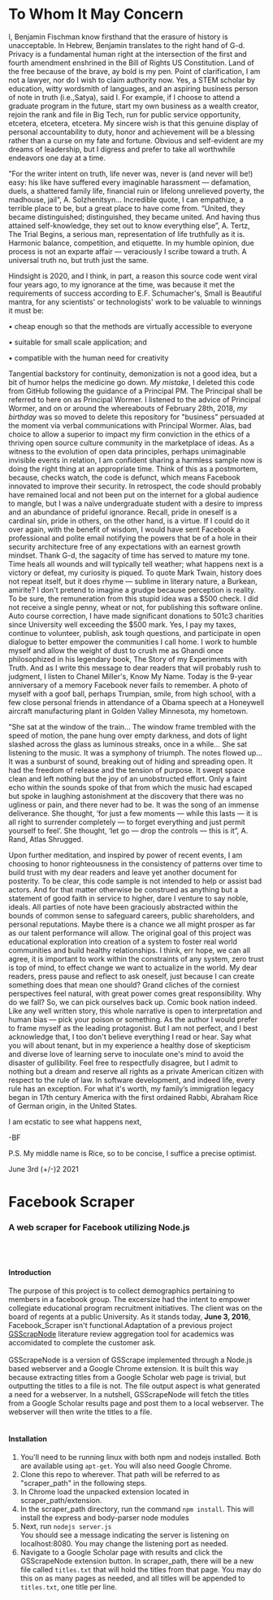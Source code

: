 # To Whom It May Concern

I, Benjamin Fischman know firsthand that the erasure of history is unacceptable. In Hebrew, Benjamin translates to the right hand of G-d. Privacy is a fundamental human right at the intersection of the first and fourth amendment enshrined in the Bill of Rights US Constitution. Land of the free because of the brave, ay bold is my pen. Point of clarification, I am not a lawyer, nor do I wish to claim authority now. Yes, a STEM scholar by education, witty wordsmith of languages, and an aspiring business person of note in truth (i.e.,Satya), said I. For example, if I choose to attend a graduate program in the future, start my own business as a wealth creator, rejoin the rank and file in Big Tech, run for public service opportunity, etcetera, etcetera, etcetera. My sincere wish is that this genuine display of personal accountability to duty, honor and achievement will be a blessing rather than a curse on my fate and fortune. Obvious and self-evident are my dreams of leadership, but I digress and prefer to take all worthwhile endeavors one day at a time.

"For the writer intent on truth, life never was, never is (and never will be!) easy: his like have suffered every imaginable harassment — defamation, duels, a shattered family life, financial ruin or lifelong unrelieved poverty, the madhouse, jail", A. Solzhenitsyn... Incredible quote, I can empathize, a terrible place to be, but a great place to have come from. “United, they became distinguished; distinguished, they became united. And having thus attained self-knowledge, they set out to know everything else”, A. Tertz, The Trial Begins, a serious man, representation of life truthfully as it is. Harmonic balance, competition, and etiquette. In my humble opinion, due process is not an exparte affair — veraciously I scribe toward a truth. A universal truth no, but truth just the same.

Hindsight is 2020, and I think, in part, a reason this source code went viral four years ago, to my ignorance at the time, was because it met the requirements of success according to E.F. Schumacher's, Small is Beautiful mantra, for any scientists' or technologists' work to be valuable to winnings it must be:

•	cheap enough so that the methods are virtually accessible to everyone

•	suitable for small scale application; and

•	compatible with the human need for creativity

Tangential backstory for continuity, demonization is not a good idea, but a bit of humor helps the medicine go down. *My mistake*, I deleted this code from GitHub following the guidance of a Principal PM. The Principal shall be referred to here on as Principal Wormer. I listened to the advice of Principal Wormer, and on or around the whereabouts of February 28th, 2018, *my birthday* was so moved to delete this repository for "business" persuaded at the moment via verbal communications with Principal Wormer. Alas, bad choice to allow a superior to impact my firm conviction in the ethics of a thriving open source culture community in the marketplace of ideas. As a witness to the evolution of open data principles, perhaps unimaginable invisible events in relation, I am confident sharing a harmless sample now is doing the right thing at an appropriate time. Think of this as a postmortem, because, checks watch, the code is defunct, which means Facebook innovated to improve their security. In retrospect, the code should probably have remained local and not been put on the internet for a global audience to mangle, but I was a naïve undergraduate student with a desire to impress and an abundance of prideful ignorance. Recall, pride in oneself is a cardinal sin, pride in others, on the other hand, is a virtue. If I could do it over again, with the benefit of wisdom, I would have sent Facebook a professional and polite email notifying the powers that be of a hole in their security architecture free of any expectations with an earnest growth mindset. Thank G-d, the sagacity of time has served to mature my tone. Time heals all wounds and will typically tell weather; what happens next is a victory or defeat, my curiosity is piqued. To quote Mark Twain, history does not repeat itself, but it does rhyme — sublime in literary nature, a Burkean, amirite? I don't pretend to imagine a grudge because perception is reality. To be sure, the remuneration from this stupid idea was a $500 check. I did not receive a single penny, wheat or not, for publishing this software online. Auto course correction, I have made significant donations to 501c3 charities since University well exceeding the $500 mark. Yes, I pay my taxes, continue to volunteer, publish, ask tough questions, and participate in open dialogue to better empower the communities I call home. I work to humble myself and allow the weight of dust to crush me as Ghandi once philosophized in his legendary book, The Story of my Experiments with Truth. And as I write this message to dear readers that will probably rush to judgment, I listen to Chanel Miller's, Know My Name. Today is the 9-year anniversary of a memory Facebook never fails to remember. A photo of myself with a goof ball, perhaps Trumpian, smile, from high school, with a few close personal friends in attendance of a Obama speech at a Honeywell aircraft manufacturing plant in Golden Valley Minnesota, my hometown.

"She sat at the window of the train... The window frame trembled with the speed of motion, the pane hung over empty darkness, and dots of light slashed across the glass as luminous streaks, once in a while... She sat listening to the music. It was a symphony of triumph. The notes flowed up... It was a sunburst of sound, breaking out of hiding and spreading open. It had the freedom of release and the tension of purpose. It swept space clean and left nothing but the joy of an unobstructed effort. Only a faint echo within the sounds spoke of that from which the music had escaped but spoke in laughing astonishment at the discovery that there was no ugliness or pain, and there never had to be. It was the song of an immense deliverance. She thought, ‘for just a few moments — while this lasts — it is all right to surrender completely — to forget everything and just permit yourself to feel’. She thought, ‘let go — drop the controls — this is it”, A. Rand, Atlas Shrugged.

Upon further meditation, and inspired by power of recent events, I am choosing to honor righteousness in the consistency of patterns over time to build trust with my dear readers and leave yet another document for posterity. To be clear, this code sample is not intended to help or assist bad actors. And for that matter otherwise be construed as anything but a statement of good faith in service to higher, dare I venture to say noble, ideals. All parties of note have been graciously abstracted within the bounds of common sense to safeguard careers, public shareholders, and personal reputations. Maybe there is a chance we all might prosper as far as our talent performance will allow. The original goal of this project was educational exploration into creation of a system to foster real world communities and build healthy relationships. I think, err hope, we can all agree, it is important to work within the constraints of any system, zero trust is top of mind, to effect change we want to actualize in the world. My dear readers, press pause and reflect to ask oneself, just because I can create something does that mean one should? Grand cliches of the corniest perspectives feel natural, with great power comes great responsibility. Why do we fall? So, we can pick ourselves back up. Comic book nation indeed. Like any well written story, this whole narrative is open to interpretation and human bias — pick your poison or something. As the author I would prefer to frame myself as the leading protagonist. But I am not perfect, and I best acknowledge that, I too don't believe everything I read or hear. Say what you will about tenant, but in my experience a healthy dose of skepticism and diverse love of learning serve to inoculate one's mind to avoid the disaster of gullibility. Feel free to respectfully disagree, but I admit to nothing but a dream and reserve all rights as a private American citizen with respect to the rule of law. In software development, and indeed life, every rule has an exception. For what it's worth, my family’s immigration legacy began in 17th century America with the first ordained Rabbi, Abraham Rice of German origin, in the United States.

I am ecstatic to see what happens next,

-BF

P.S. My middle name is Rice, so to be concise, I suffice a precise optimist.

June 3rd (+/-)2 2021

# Facebook Scraper
### A web scraper for Facebook utilizing Node.js

<br><br>
#### Introduction
The purpose of this project is to collect demographics pertaining to members in a facebook group. The excersize had the intent to empower collegiate educational program recruitment initiatives. The client was on the board of regents at a public University.
As it stands today, **June 3, 2016**,
Facebook_Scraper isn't functional.Adaptation of a previous project
[GSScrapNode](https://github.com/BenjiFischman/GSScrapeNode) literature review aggregation tool for academics 
was accomidated to complete the customer ask.
<br><br>
GSScrapeNode is a version of GSScrape implemented through a Node.js
based webserver and a Google Chrome extension. It is built this way
because extracting titles from a Google Scholar web page is trivial,
but outputting the titles to a file is not. The file output aspect is
what generated a need for a webserver. In a nutshell, GSScrapeNode will
fetch the titles from a Google Scholar results page and post them to
a local webserver. The webserver will then write the titles to a file.
<br><br>
#### Installation
<ol>
	<li>You'll need to be running linux with both npm and nodejs
	installed. Both are available using <code>apt-get</code>.
	You will also need Google Chrome.</li>
	<li>Clone this repo to wherever. That path will be referred to as
	"scraper_path" in the following steps.</li>
	<li>In Chrome load the unpacked extension located in
	scraper_path/extension.</li>
	<li>In the scraper_path directory, run the command
	<code>npm install</code>. This will install the express and
	body-parser node modules</li>
	<li>Next, run <code>nodejs server.js</code><br>You should see a
	message indicating the server is listening on localhost:8080. You
	may change the listening port as needed.</li>
	<li>Navigate to a Google Scholar page with results and click the
	GSScrapeNode extension button. In scraper_path, there will be a new
	file called <code>titles.txt</code> that will hold the titles from
	that page. You may do this on as many pages as needed, and all
	titles will be appended to <code>titles.txt</code>, one title per
	line.</li>
</ol>
